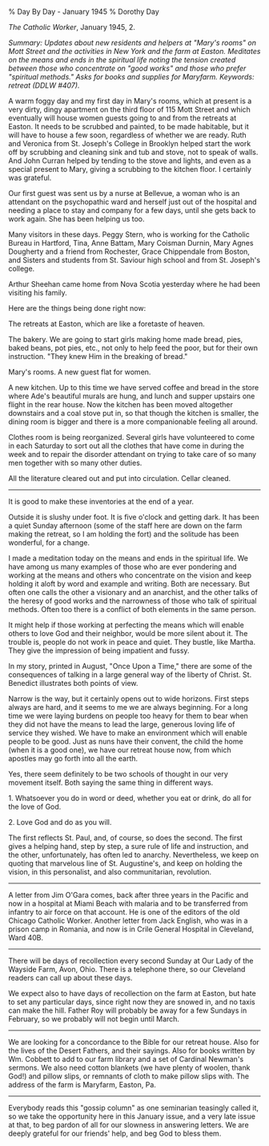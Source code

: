 % Day By Day - January 1945
% Dorothy Day

*The Catholic Worker*, January 1945, 2.

*Summary: Updates about new residents and helpers at "Mary's rooms" on
Mott Street and the activities in New York and the farm at Easton.
Meditates on the means and ends in the spiritual life noting the tension
created between those who concentrate on "good works" and those who
prefer "spiritual methods." Asks for books and supplies for Maryfarm.
Keywords: retreat (DDLW \#407).*

A warm foggy day and my first day in Mary's rooms, which at present is a
very dirty, dingy apartment on the third floor of 115 Mott Street and
which eventually will house women guests going to and from the retreats
at Easton. It needs to be scrubbed and painted, to be made habitable,
but it will have to house a few soon, regardless of whether we are
ready. Ruth and Veronica from St. Joseph's College in Brooklyn helped
start the work off by scrubbing and cleaning sink and tub and stove, not
to speak of walls. And John Curran helped by tending to the stove and
lights, and even as a special present to Mary, giving a scrubbing to the
kitchen floor. I certainly was grateful.

Our first guest was sent us by a nurse at Bellevue, a woman who is an
attendant on the psychopathic ward and herself just out of the hospital
and needing a place to stay and company for a few days, until she gets
back to work again. She has been helping us too.

Many visitors in these days. Peggy Stern, who is working for the
Catholic Bureau in Hartford, Tina, Anne Battam, Mary Coisman Durnin,
Mary Agnes Dougherty and a friend from Rochester, Grace Chippendale from
Boston, and Sisters and students from St. Saviour high school and from
St. Joseph's college.

Arthur Sheehan came home from Nova Scotia yesterday where he had been
visiting his family.

Here are the things being done right now:

The retreats at Easton, which are like a foretaste of heaven.

The bakery. We are going to start girls making home made bread, pies,
baked beans, pot pies, etc., not only to help feed the poor, but for
their own instruction. "They knew Him in the breaking of bread."

Mary's rooms. A new guest flat for women.

A new kitchen. Up to this time we have served coffee and bread in the
store where Ade's beautiful murals are hung, and lunch and supper
upstairs one flight in the rear house. Now the kitchen has been moved
altogether downstairs and a coal stove put in, so that though the
kitchen is smaller, the dining room is bigger and there is a more
companionable feeling all around.

Clothes room is being reorganized. Several girls have volunteered to
come in each Saturday to sort out all the clothes that have come in
during the week and to repair the disorder attendant on trying to take
care of so many men together with so many other duties.

All the literature cleared out and put into circulation. Cellar cleaned.

- - -

It is good to make these inventories at the end of a year.

Outside it is slushy under foot. It is five o'clock and getting dark. It
has been a quiet Sunday afternoon (some of the staff here are down on
the farm making the retreat, so I am holding the fort) and the solitude
has been wonderful, for a change.

I made a meditation today on the means and ends in the spiritual life.
We have among us many examples of those who are ever pondering and
working at the means and others who concentrate on the vision and keep
holding it aloft by word and example and writing. Both are necessary.
But often one calls the other a visionary and an anarchist, and the
other talks of the heresy of good works and the narrowness of those who
talk of spiritual methods. Often too there is a conflict of both
elements in the same person.

It might help if those working at perfecting the means which will enable
others to love God and their neighbor, would be more silent about it.
The trouble is, people do not work in peace and quiet. They bustle, like
Martha. They give the impression of being impatient and fussy.

In my story, printed in August, "Once Upon a Time," there are some of
the consequences of talking in a large general way of the liberty of
Christ. St. Benedict illustrates both points of view.

Narrow is the way, but it certainly opens out to wide horizons. First
steps always are hard, and it seems to me we are always beginning. For a
long time we were laying burdens on people too heavy for them to bear
when they did not have the means to lead the large, generous loving life
of service they wished. We have to make an environment which will enable
people to be good. Just as nuns have their convent, the child the home
(when it is a good one), we have our retreat house now, from which
apostles may go forth into all the earth.

Yes, there seem definitely to be two schools of thought in our very
movement itself. Both saying the same thing in different ways.

​1. Whatsoever you do in word or deed, whether you eat or drink, do all
for the love of God.

​2. Love God and do as you will.

The first reflects St. Paul, and, of course, so does the second. The
first gives a helping hand, step by step, a sure rule of life and
instruction, and the other, unfortunately, has often led to anarchy.
Nevertheless, we keep on quoting that marvelous line of St. Augustine's,
and keep on holding the vision, in this personalist, and also
communitarian, revolution.

- - -

A letter from Jim O'Gara comes, back after three years in the Pacific
and now in a hospital at Miami Beach with malaria and to be transferred
from infantry to air force on that account. He is one of the editors of
the old Chicago Catholic Worker. Another letter from Jack English, who
was in a prison camp in Romania, and now is in Crile General Hospital in
Cleveland, Ward 40B.

- - -

There will be days of recollection every second Sunday at Our Lady of
the Wayside Farm, Avon, Ohio. There is a telephone there, so our
Cleveland readers can call up about these days.

We expect also to have days of recollection on the farm at Easton, but
hate to set any particular days, since right now they are snowed in, and
no taxis can make the hill. Father Roy will probably be away for a few
Sundays in February, so we probably will not begin until March.

- - -

We are looking for a concordance to the Bible for our retreat house.
Also for the lives of the Desert Fathers, and their sayings. Also for
books written by Wm. Cobbett to add to our farm library and a set of
Cardinal Newman's sermons. We also need cotton blankets (we have plenty
of woolen, thank God!) and pillow slips, or remnants of cloth to make
pillow slips with. The address of the farm is Maryfarm, Easton, Pa.

- - -

Everybody reads this "gossip column" as one seminarian teasingly called
it, so we take the opportunity here in this January issue, and a very
late issue at that, to beg pardon of all for our slowness in answering
letters. We are deeply grateful for our friends' help, and beg God to
bless them.
